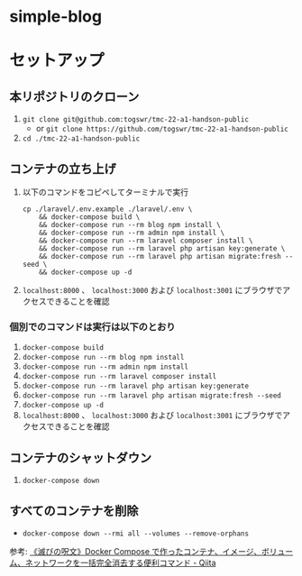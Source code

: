 # simple-blog

# セットアップ

## 本リポジトリのクローン

1. `git clone git@github.com:togswr/tmc-22-a1-handson-public`
    - or `git clone https://github.com/togswr/tmc-22-a1-handson-public`
2. `cd ./tmc-22-a1-handson-public`

## コンテナの立ち上げ

1. 以下のコマンドをコピペしてターミナルで実行
    ```
    cp ./laravel/.env.example ./laravel/.env \
        && docker-compose build \
        && docker-compose run --rm blog npm install \
        && docker-compose run --rm admin npm install \
        && docker-compose run --rm laravel composer install \
        && docker-compose run --rm laravel php artisan key:generate \
        && docker-compose run --rm laravel php artisan migrate:fresh --seed \
        && docker-compose up -d
    ```
2. `localhost:8000` 、 `localhost:3000` および `localhost:3001` にブラウザでアクセスできることを確認

### 個別でのコマンドは実行は以下のとおり

1. `docker-compose build`
2. `docker-compose run --rm blog npm install`
3. `docker-compose run --rm admin npm install`
4. `docker-compose run --rm laravel composer install`
5. `docker-compose run --rm laravel php artisan key:generate`
6. `docker-compose run --rm laravel php artisan migrate:fresh --seed`
7. `docker-compose up -d`
8. `localhost:8000` 、 `localhost:3000` および `localhost:3001` にブラウザでアクセスできることを確認

## コンテナのシャットダウン

1. `docker-compose down`

## すべてのコンテナを削除

- `docker-compose down --rmi all --volumes --remove-orphans`

参考: [《滅びの呪文》Docker Compose で作ったコンテナ、イメージ、ボリューム、ネットワークを一括完全消去する便利コマンド - Qiita](https://qiita.com/suin/items/19d65e191b96a0079417)
